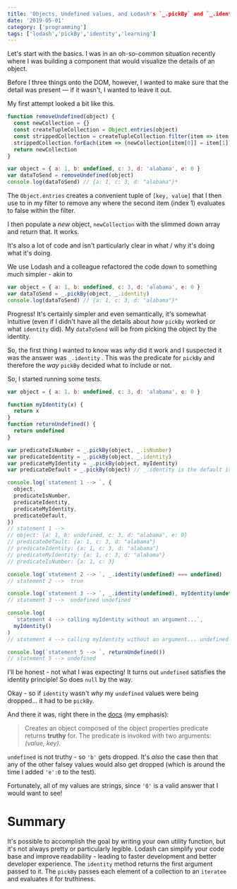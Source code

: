 ```yaml
---
title: 'Objects, Undefined values, and Lodash's `_.pickBy` and `_.identity`'
date: '2019-05-01'
category: ['programming']
tags: ['lodash','pickBy','identity','learning']
---
```


Let's start with the basics. I was in an oh-so-common situation recently where I was building a component that would visualize the details of an object.

Before I three things onto the DOM, however, I wanted to make sure that the detail was present — if it wasn't, I wanted to leave it out.

My first attempt looked a bit like this.

```javascript
function removeUndefined(object) {
  const newCollection = {}
  const createTupleCollection = Object.entries(object)
  const strippedCollection = createTupleCollection.filter(item => item[1])
  strippedCollection.forEach(item => (newCollection[item[0]] = item[1]))
  return newCollection
}

var object = { a: 1, b: undefined, c: 3, d: 'alabama', e: 0 }
var dataToSend = removeUndefined(object)
console.log(dataToSend) // {a: 1, c: 3, d: "alabama"}*
```

The `Object.entries` creates a convenient tuple of `[key, value]` that I then use to in my filter to remove any where the second item (index 1) evaluates to false within the filter.

I then populate a _new_ object, `newCollection` with the slimmed down array and return that. It works.

It's also a lot of code and isn't particularly clear in what / why it's doing what it's doing.

We use Lodash and a colleague refactored the code down to something much simpler - akin to

```javascript
var object = { a: 1, b: undefined, c: 3, d: 'alabama', e: 0 }
var dataToSend = _.pickBy(object, _.identity)
console.log(dataToSend) // {a: 1, c: 3, d: "alabama"}*
```

Progress! It's certainly simpler and even semantically, it's somewhat intuitive (even if I didn't have all the details about _how_ `pickBy` worked or what `identity` did). My `dataToSend` will be from picking the object by the identity.

So, the first thing I wanted to know was _why_ did it work and I suspected it was the answer was `_.identity` . This was the predicate for `pickBy` and therefore the _way_ `pickBy` decided what to include or not.

So, I started running some tests.

```javascript
var object = { a: 1, b: undefined, c: 3, d: 'alabama', e: 0 }

function myIdentity(x) {
  return x
}
function returnUndefined() {
  return undefined
}

var predicateIsNumber = _.pickBy(object, _.isNumber)
var predicateIdentity = _.pickBy(object, _.identity)
var predicateMyIdentity = _.pickBy(object, myIdentity)
var predicateDefault = _.pickBy(object) // _.identity is the default iteratee

console.log(`statement 1 --> `, {
  object,
  predicateIsNumber,
  predicateIdentity,
  predicateMyIdentity,
  predicateDefault,
})
// statement 1 -->
// object: {a: 1, b: undefined, c: 3, d: "alabama", e: 0}
// predicateDefault: {a: 1, c: 3, d: "alabama"}
// predicateIdentity: {a: 1, c: 3, d: "alabama"}
// predicateMyIdentity: {a: 1, c: 3, d: "alabama"}
// predicateIsNumber: {a: 1, c: 3}

console.log(`statement 2 --> `, _.identity(undefined) === undefined)
// statement 2 -->  true

console.log(`statement 3 --> `, _.identity(undefined), myIdentity(undefined))
// statement 3 -->  undefined undefined

console.log(
  `statement 4 --> calling myIdentity without an argument...`,
  myIdentity()
)
// statement 4 --> calling myIdentity without an argument... undefined

console.log(`statement 5 --> `, returnUndefined())
// statement 5 --> undefined
```

I'll be honest - not what I was expecting! It turns out `undefined` satisfies the identity principle! So does `null` by the way.

Okay - so if `identity` wasn't _why_ my `undefined` values were being dropped… it had to be `pickBy`.

And there it was, right there in the [docs](https://lodash.com/docs/4.17.11#pickBy) (my emphasis):

> Creates an object composed of the object properties predicate returns **truthy** for. The predicate is invoked with two arguments: _(value, key)_.

`undefined` is not truthy - so `'b'` gets dropped. It's _also_ the case then that any of the other falsey values would also get dropped (which is around the time I added `'e':0` to the test).

Fortunately, all of my values are strings, since `'0'` is a valid answer that I would want to see!

# Summary

It's possible to accomplish the goal by writing your own utility function, but it's not always pretty or particularly legible.
Lodash can simplify your code base and improve readability - leading to faster development and better developer experience.
The `identity` method returns the first argument passed to it.
The `pickBy` passes each element of a collection to an `iteratee` and evaluates it for truthiness.
